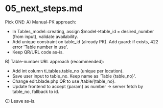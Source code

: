 # 05_next_steps.md
Pick ONE:
A) Manual-PK approach:
   - In Tables_model::creating, assign $model->table_id = desired_number (from input), validate availability.
   - Add unique constraint on table_id (already PK). Add guard: if exists, 422 error 'Table number in use'.
   - Keep QR/URL code as-is.

B) Table-number URL approach (recommended):
   - Add int column ti_tables.table_no (unique per location).
   - Save user input to table_no. Keep name as 'Table {table_no}'.
   - Change edit.blade.php QR to use /table/{table_no}.
   - Update frontend to accept {param} as number → server fetch by table_no, fallback to id.

C) Leave as-is.